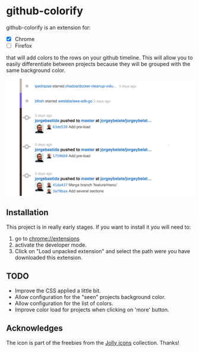 github-colorify
===============

github-colorify is an extension for:

- [x] Chrome
- [ ] Firefox

that will add colors to the rows on your github timeline. This will allow you
to easily differentiate between projects because they will be grouped with the
same background color.

![example](example.png)

Installation
------------

This project is in really early stages. If you want to install it you will need
to:

1. go to [chrome://extensions](chrome://extensions)
2. activate the developer mode.
3. Click on "Load unpacked extension" and select the path were you have
   downloaded this extension.

TODO
----

- Improve the CSS applied a little bit.
- Allow configuration for the "seen" projects background color.
- Allow configuration for the list of colors.
- Improve color load for projects when clicking on 'more' button.

Acknowledges
------------

The icon is part of the freebies from the
[Jolly icons](http://jollyicons.com/#freebies) collection. Thanks!
